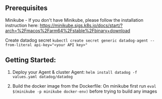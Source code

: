 ## Prerequisites
Minikube - If you don't have Minikube, please follow the installation instruction here: https://minikube.sigs.k8s.io/docs/start/?arch=%2Fmacos%2Farm64%2Fstable%2Fbinary+download

Create datadog secret
`kubectl create secret generic datadog-agent --from-literal api-key="<your API key>"`

## Getting Started:
1. Deploy your Agent & cluster Agent:
`helm install datadog -f values.yaml datadog/datadog`

2. Build the docker image from the Dockerfile:
On minikube first run `eval $(minikube -p minikube docker-env)` before trying to build any images
